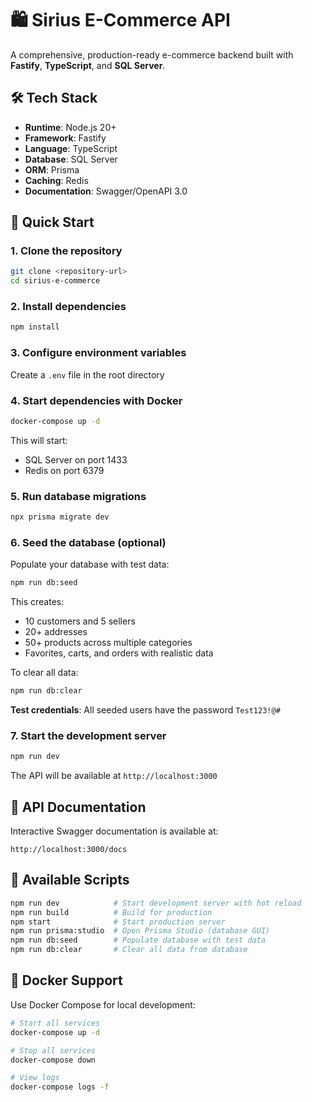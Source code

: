 # 🛍️ Sirius E-Commerce API

A comprehensive, production-ready e-commerce backend built with **Fastify**, **TypeScript**, and **SQL Server**.

## 🛠️ Tech Stack

- **Runtime**: Node.js 20+
- **Framework**: Fastify
- **Language**: TypeScript
- **Database**: SQL Server
- **ORM**: Prisma
- **Caching**: Redis
- **Documentation**: Swagger/OpenAPI 3.0


## 🚀 Quick Start

### 1. Clone the repository

```bash
git clone <repository-url>
cd sirius-e-commerce
```

### 2. Install dependencies

```bash
npm install
```

### 3. Configure environment variables

Create a `.env` file in the root directory

### 4. Start dependencies with Docker

```bash
docker-compose up -d
```

This will start:
- SQL Server on port 1433
- Redis on port 6379

### 5. Run database migrations

```bash
npx prisma migrate dev
```

### 6. Seed the database (optional)

Populate your database with test data:

```bash
npm run db:seed
```

This creates:
- 10 customers and 5 sellers
- 20+ addresses
- 50+ products across multiple categories
- Favorites, carts, and orders with realistic data

To clear all data:

```bash
npm run db:clear
```

**Test credentials**: All seeded users have the password `Test123!@#`

### 7. Start the development server

```bash
npm run dev
```

The API will be available at `http://localhost:3000`

## 📖 API Documentation

Interactive Swagger documentation is available at:

```
http://localhost:3000/docs
```


## 🔧 Available Scripts

```bash
npm run dev            # Start development server with hot reload
npm run build          # Build for production
npm start              # Start production server
npm run prisma:studio  # Open Prisma Studio (database GUI)
npm run db:seed        # Populate database with test data
npm run db:clear       # Clear all data from database
```

## 🐳 Docker Support

Use Docker Compose for local development:

```bash
# Start all services
docker-compose up -d

# Stop all services
docker-compose down

# View logs
docker-compose logs -f
```

